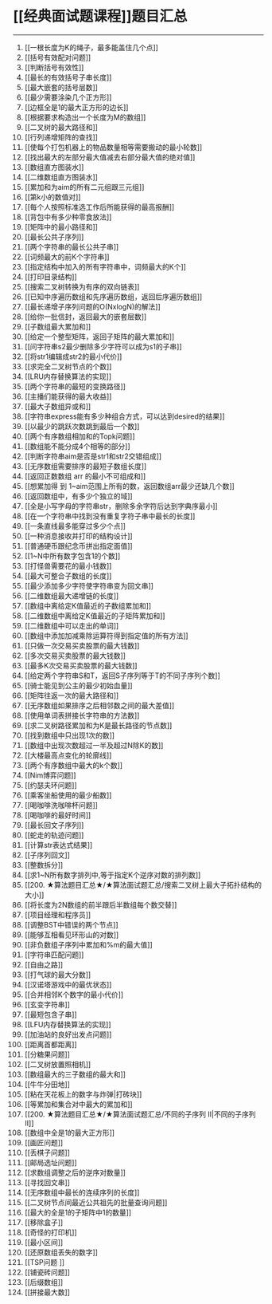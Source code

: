 # [[经典面试题课程]]题目汇总

---
1. [[一根长度为K的绳子，最多能盖住几个点]]
1. [[括号有效配对问题]]
1. [[判断括号有效性]]
1. [[最长的有效括号子串长度]]
1. [[最大嵌套的括号层数]]
1. [[最少需要涂染几个正方形]]
1. [[边框全是1的最大正方形的边长]]
1. [[根据要求构造出一个长度为M的数组]]
1. [[二叉树的最大路径和]]
1. [[行列递增矩阵的查找]]
1. [[使每个打包机器上的物品数量相等需要搬动的最小轮数]]
1. [[找出最大的左部分最大值减去右部分最大值的绝对值]]
1. [[数组直方图装水]]
1. [[二维数组直方图装水]]
1. [[累加和为aim的所有二元组跟三元组]]
1. [[第k小的数值对]]
1. [[每个人按照标准选工作后所能获得的最高报酬]]
1. [[背包中有多少种零食放法]]
1. [[矩阵中的最小路径和]]
1. [[最长公共子序列]] 
1. [[两个字符串的最长公共子串]]
1. [[词频最大的前K个字符串]]
1. [[指定结构中加入的所有字符串中，词频最大的K个]]
1. [[打印目录结构]]
1. [[搜索二叉树转换为有序的双向链表]]
1. [[已知中序遍历数组和先序遍历数组，返回后序遍历数组]]
1. [[最长递增子序列问题的O(NxlogN)的解法]]
1. [[给你一批信封，返回最大的嵌套层数]]
1. [[子数组最大累加和]]
1. [[给定一个整型矩阵，返回子矩阵的最大累加和]]
1. [[问字符串s2最少删除多少字符可以成为s1的子串]]
1. [[将str1编辑成str2的最小代价]]
1. [[求完全二叉树节点的个数]]
1. [[LRU内存替换算法的实现]]
1. [[两个字符串的最短的变换路径]]
1. [[主播们能获得的最大收益]]
1. [[最大子数组异或和]]
1. [[字符串express能有多少种组合方式，可以达到desired的结果]]
1. [[以最少的跳跃次数跳到最后一个数]]
1. [[两个有序数组相加和的Topk问题]]
1. [[数组能不能分成4个相等的部分]]
1. [[判断字符串aim是否是str1和str2交错组成]]
1. [[无序数组需要排序的最短子数组长度]]
1. [[返回正数数组 arr 的最小不可组成和]]
1. [[想累加得 到 1~aim范围上所有的数，返回数组arr最少还缺几个数]]
1. [[返回数组中，有多少个独立的域]]
1. [[全是小写字母的字符串str，删除多余字符后达到字典序最小]]
1. [[在一个字符串中找到没有重复字符子串中最长的长度]]
1. [[一条直线最多能穿过多少个点]]
1. [[一种消息接收并打印的结构设计]]
1. [[普通硬币跟纪念币拼出指定面值]]
1. [[1~N中所有数字包含1的个数]]
1. [[打怪兽需要花的最小钱数]]
1. [[最大可整合子数组的长度]]
1. [[最少添加多少字符使字符串变为回文串]]
1. [[二维数组最大递增链的长度]]
1. [[数组中离给定K值最近的子数组累加和]]
1. [[二维数组中离给定K值最近的子矩阵累加和]]
1. [[二维数组中可以走出的单词]]
1. [[数组中添加加减乘除运算符得到指定值的所有方法]]
1. [[只做一次交易买卖股票的最大钱数]]
1. [[多次交易买卖股票的最大钱数]]
1. [[最多K次交易买卖股票的最大钱数]]
1. [[给定两个字符串S和T，返回S子序列等于T的不同子序列个数]]
1. [[骑士能见到公主的最少初始血量]]
1. [[矩阵往返一次的最大路径和]]
1. [[无序数组如果排序之后相邻数之间的最大差值]]
1. [[使用单词表拼接长字符串的方法数]]
1. [[求二叉树路径累加和为K是最长路径的节点数]]
1. [[找到数组中只出现1次的数]]
1. [[数组中出现次数超过一半及超过N除K的数]]
1. [[大楼最高点变化的轮廓线]]
1. [[两个有序数组中最大的k个数]]
1. [[Nim博弈问题]]
1. [[约瑟夫环问题]]
1. [[乘客坐船使用的最少船数]]
1. [[喝咖啡洗咖啡杯问题]]
1. [[喝咖啡的最好时间]]
1. [[最长回文子序列]]
1. [[蛇走的轨迹问题]]
1. [[计算str表达式结果]]
1. [[子序列回文]]
1. [[整数拆分]]
1. [[求1~N所有数字排列中,等于指定K个逆序对数的排列数]]
1. [[200. ★算法题目汇总★/★算法面试题汇总/搜索二叉树上最大子拓扑结构的大小]]
1. [[将长度为2N数组的前半跟后半数组每个数交替]]
1. [[项目经理和程序员]]
1. [[调整BST中错误的两个节点]]
1. [[能够互相看见环形山的对数]]
1. [[非负数组子序列中累加和%m的最大值]]
1. [[字符串匹配问题]]
1. [[自由之路]]
1. [[打气球的最大分数]]
1. [[汉诺塔游戏中的最优状态]]
1. [[合并相邻K个数字的最小代价]]
1. [[玄变字符串]]
1. [[最短包含子串]]
1. [[LFU内存替换算法的实现]]
1. [[加油站的良好出发点问题]]
1. [[距离首都距离]]
1. [[分糖果问题]]
1. [[二叉树放置照相机]]
1. [[数组最大的三子数组的最大和]]
1. [[牛牛分田地]]
803. [[粘在天花板上的数字与炸弹|打砖块]]
1. [[等累加和集合对中最大的累加和]]
940. [[200. ★算法题目汇总★/★算法面试题汇总/不同的子序列 II|不同的子序列 II]]
1. [[数组中全是1的最大正方形]]
1. [[画匠问题]]
1. [[丢棋子问题]]
1. [[邮局选址问题]]
1. [[求数组调整之后的逆序对数量]]
336. [[寻找回文串]]
1. [[无序数组中最长的连续序列的长度]]
1. [[二叉树节点间最近公共祖先的批量查询问题]]
1. [[最大的全是1的子矩阵中1的数量]]
1. [[移除盒子]]
1. [[奇怪的打印机]]
1. [[最小区间]]
1. [[还原数组丢失的数字]]
1. [[TSP问题 ]]
1. [[铺瓷砖问题]]
1. [[后缀数组]]
1. [[拼接最大数]]